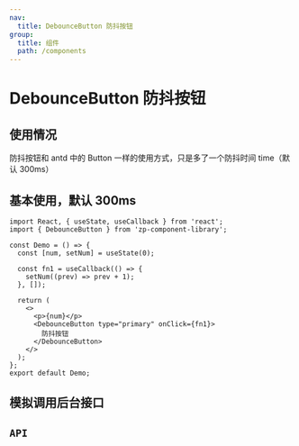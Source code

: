 ```yaml
---
nav:
  title: DebounceButton 防抖按钮
group:
  title: 组件
  path: /components
---
```


# DebounceButton 防抖按钮

## 使用情况

防抖按钮和 antd 中的 Button 一样的使用方式，只是多了一个防抖时间 time（默认 300ms）

## 基本使用，默认 300ms

```tsx
import React, { useState, useCallback } from 'react';
import { DebounceButton } from 'zp-component-library';

const Demo = () => {
  const [num, setNum] = useState(0);

  const fn1 = useCallback(() => {
    setNum((prev) => prev + 1);
  }, []);

  return (
    <>
      <p>{num}</p>
      <DebounceButton type="primary" onClick={fn1}>
        防抖按钮
      </DebounceButton>
    </>
  );
};
export default Demo;
```

## 模拟调用后台接口

<code src='./DemoInterface'></code>

## `API`

<API src="./api/DebounceButtonProps.tsx" hideTitle></API>
